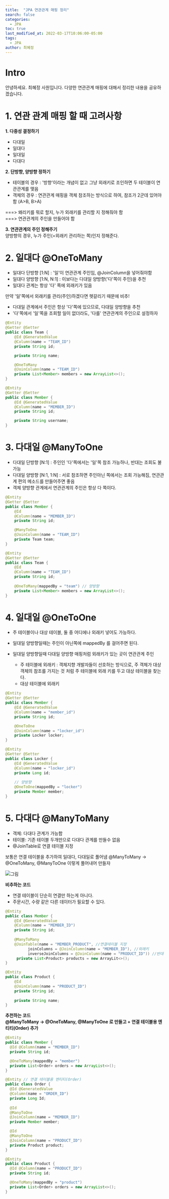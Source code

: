 ```yaml
---
title:  "JPA 연관관계 매핑 정리"
search: false
categories: 
  - JPA
toc: true  
last_modified_at: 2022-03-17T10:06:00-05:00
tags:
  - JPA
author: 최혜정
---
```


# Intro
안녕하세요. 최혜정 사원입니다.
다양한 연관관계 매핑에 대해서 정리한 내용을 공유하겠습니다.

# 1. 연관 관계 매핑 할 때 고려사항

**1. 다중성 결정하기**    
- 다대일
- 일대다
- 일대일
- 다대다

**2. 단방향, 양방향 정하기**
- 테이블의 경우 : '방향'이라는 개념이 없고 그냥 외래키로 조인하면 두 테이블이 연관관계를 맺음    
- 객체의 경우 : 연관관계 매핑을 객체 참조하는 방식으로 하여, 참조가 2군데 있어야함 (A>B, B>A)

===> 왜리키를 뭐로 할지, 누가 외래키를 관리할 지 정해줘야 함      
===> 연관관계의 주인을 만들어야 함

**3. 연관관계의 주인 정해주기**     
양방향의 경우, 누가 주인(=외래키 관리하는 쪽)인지 정해준다.

# 2. 일대다 @OneToMany
- 일대다 단방향 [1:N] : '일'이 연관관계 주인임, @JoinColumn을 넣어줘야함
- 일대다 양방향 [1:N, N:1] : 이보다는 다대일 양방향('다'쪽이 주인)을 추천
- 일대다 관계는 항상 '다' 쪽에 외래키가 있음   

만약 '일'쪽에서 외래키를 관리(주인)하겠다면 헷갈리기 때문에 비추!
- 다대일 관계에서 주인은 항상 '다'쪽에 있으므로, 다대일 양방향을 추천
- '다'쪽에서 '일'쪽을 조회할 일이 없더라도, '다를' 연관관계의 주인으로 설정하자


```java
@Entity
@Getter @Setter
public class Team {
    @Id @GeneratedValue
    @Column(name = "TEAM_ID")
    private String id;

    private String name;

    @OneToMany
    @JoinColumn(name = "TEAM_ID")
    private List<Member> members = new ArrayList<>();
}

@Entity
@Getter @Setter
public class Member {
    @Id @GeneratedValue
    @Column(name = "MEMBER_ID")
    private String id;

    private String username;
}
```

# 3. 다대일 @ManyToOne

- 다대일 단방향 [N:1] : 주인인 '다'쪽에서는 '일'쪽 참조 가능하나, 반대는 조회도 불가능
- 다대일 양방향 [N:1, 1:N] : 서로 참조하면 주인아닌 쪽에서는 조회 가능해짐, 연관관계 편의 메소드를 만들어주면 좋음
- 객체 양방향 관계에서 연관관계의 주인은 항상 다 쪽이다.   

```java
@Entity
@Getter @Setter
public class Member {
    @Id
    @Column(name = "MEMBER_ID")
    private String id;

    @ManyToOne
    @JoinColumn(name = "TEAM_ID")
    private Team team;
}

@Entity
@Getter @Setter
public class Team {
    @Id
    @Column(name = "TEAM_ID")
    private String id;
    
    @OneToMany(mappedBy = "team") // 양방향
    private List<Member> members = new ArrayList<>();
}
```

# 4. 일대일 @OneToOne
- 주 테이블이나 대상 테이블, 둘 중 어디에나 외래키 넣어도 가능하다.
- 일대일 양방향일때는 주인이 아닌쪽에 mappedBy 를 걸어주면 된다.
- 일대일 양방향일때 다대일 양방향 매핑처럼 외래키가 있는 곳이 연관관계 주인

  - 주 테이블에 외래키 : 객체지향 개발자들이 선호하는 방식으로, 주 객체가 대상 객체의 참조를 가지는 것 처럼 주 테이블에 외래 키를 두고 대상 테이블을 찾는다.
  - 대상 테이블에 외래키

```java
@Entity
@Getter @Setter
public class Member {
    @Id @GeneratedValue
    @Column(name = "member_id")
    private String id;

    @OneToOne
    @JoinColumn(name = "locker_id")
    private Locker locker;   
}

@Entity
@Getter @Setter
public class Locker {
    @Id @GeneratedValue
    @Column(name = "locker_id")
    private Long id;
    
    // 양방향
    @OneToOne(mappedBy = "locker")
    private Member member;                          
}
```

# 5. 다대다 @ManyToMany
- 객체: 다대다 관계가 가능함
- 테이블: 기존 테이블 두개만으로 다대다 관계를 만들수 없음
- @JoinTable로 연결 테이블 지정

보통은 연결 테이블을 추가하여 일대다, 다대일로 풀어냄
@ManyToMany → @OneToMany, @ManyToOne 이렇게 풀어내어 만들자

![그림](https://media.vlpt.us/images/sooyoungh/post/9d1feadf-6a69-40aa-80bb-8d3eabf1222f/image.png)

**비추하는 코드**
- 연결 테이블이 단순히 연결만 하는게 아니다.
- 주문시간, 수량 같은 다른 데이터가 필요할 수 있다.

```java
@Entity
public class Member {
    @Id @GeneratedValue
    @Column(name = "MEMBER_ID")
    private String id;
    
    @ManyToMany
    @JoinTable(name = "MEMBER_PRODUCT", //연결테이블 지정
          joinColumns = @JoinColumn(name = "MEMBER_ID"), //외래키
          inverseJoinColumns = @JoinColumn(name = "PRODUCT_ID")) //반대 엔티티의 외래키
     private List<Product> products = new ArrayLit<>();
}

@Entity
public class Product {
    @Id
    @JoinColumn(name = "PRODUCT_ID")
    private String id;
    
    private String name;
}
```

**추천하는 코드**     
**@ManyToMany → @OneToMany, @ManyToOne 로 만들고 + 연결 테이블용 엔티티(Order) 추가**

```java
@Entity
public class Member {
  @Id @Column(name = "MEMBER_ID")
  private String id;

  @OneToMany(mappedBy = "member")
  private List<Order> orders = new ArrayList<>();   
}

@Entity // 연결 테이블용 엔티티(Order)
public class Order {
  @Id @GeneratedValue
  @Column(name = "ORDER_ID")
  private Long Id;
   
  @Id
  @ManyToOne
  @JoinColumn(name = "MEMBER_ID")
  private Member member;

  @Id
  @ManyToOne
  @JoinColumn(name = "PRODUCT_ID")
  private Product product;
}

@Entity
public class Product {
  @Id @Column(name = "PRODUCT_ID")
  private String id;

  @OneToMany(mappedBy = "product")
  private List<Order> orders = new ArrayList<>();
}
```

